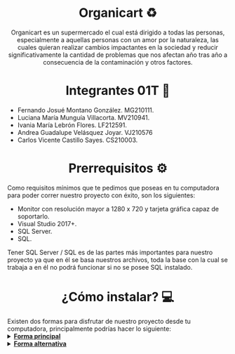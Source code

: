 <h1 align="center"> Organicart ♻️ </h1>
<p align="center"> Organicart es un supermercado el cual está dirigido a todas las personas, especialmente a aquellas personas con un amor por la naturaleza, las cuales quieran realizar cambios impactantes en la sociedad y reducir significativamente la cantidad de problemas que nos afectan año tras año a consecuencia de la contaminación y otros factores. </p>


<h1 align="center"> Integrantes 01T 🎯 </h1>

- Fernando Josué Montano González. MG210111.
- Luciana María Munguía Villacorta. MV210941.
- Ivania María Lebrón Flores. LF212591.
- Andrea Guadalupe Velásquez Joyar. VJ210576
- Carlos Vicente Castillo Sayes. CS210003.

<h1 align="center"> Prerrequisitos ⚙️ </h1>
Como requisitos mínimos que te pedimos que poseas en tu computadora para poder correr nuestro proyecto con éxito, son los siguientes:

- Monitor con resolución mayor a 1280 x 720 y tarjeta gráfica capaz de soportarlo.
- Visual Studio 2017+.
- SQL Server.
- SQL. <br>

Tener SQL Server / SQL es de las partes más importantes para nuestro proyecto ya que en él se basa nuestros archivos, toda la base con la cual se trabaja a en él no podrá funcionar si no se posee SQL instalado.


<h1 align="center"> ¿Cómo instalar? 💻 </h1>
Existen dos formas para disfrutar de nuestro proyecto desde tu computadora, principalmente podrías hacer lo siguiente: <br>

<details> 
   <summary><b><u>Forma principal</u></b></summary>
Para esta forma es necesario de tener instalado Git: https://git-scm.com/
  
1. Una vez instalado Git, abrimos una consola de Git Bash. <br>
![Captura de pantalla 2022-03-29 165143](https://user-images.githubusercontent.com/73325232/160719671-fe42b532-7b1e-4d5c-b379-493e1ccafab0.png) <br>

2. Escribimos en el bash el siguiente comando: 
  `git clone https://github.com/fernandomontano/organicart.git`
  
3. En el proyecto que se nos acaba de crear, entramos al archivo "Organicart.sln".
 
 </details>

<details> 
   <summary><b><u>Forma alternativa</u></b></summary>

1. Hacer clic en "Code", en la siguiente imagen se representa donde se encuentra el botón, en la parte superior del repositorio.
![Captura de pantalla 2022-03-29 072615](https://user-images.githubusercontent.com/73325232/160621916-4096b60d-b52d-407b-9c83-a9273c9ec838.png) <br>
2. Hacer clic en "Download ZIP", lo que descargará todo el proyecto a tu computadora en un archivo .zip.
![Captura de pantalla 2022-03-29 072943](https://user-images.githubusercontent.com/73325232/160622401-ccc27701-2b19-4877-af8e-4b544766bbc7.png) <br>
3. Extraer el archivo .zip descargado en tu computadora. <br>
4. Abrir la solución nombrada como "Organicart.sln". <br>
![Captura de pantalla 2022-03-29 073041](https://user-images.githubusercontent.com/73325232/160622626-4135641a-5710-4979-9e1a-d092e17a225c.png)
  
---
⚠️ Hacerlo de esta forma puede llegar a causar pequeños errores dado que al descargar los archivos directamente como .zip de una página web, Windows puede protegerlos, para arreglar esto, sería necesario modificar cada uno de los archivos que tienen extensión .resx y hacer clic en "desbloquear". ⚠️
  
  ![Captura de pantalla 2022-03-29 165917](https://user-images.githubusercontent.com/73325232/160720248-fcf74d76-d573-4570-a501-5fcfe268f7a8.png)

  
</details>
